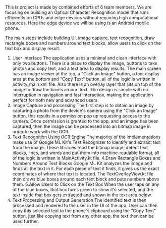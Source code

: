 This is project is made by combined efforts of 6 team members. We are focusing on building an Optical Character Recognition model that runs efficiently on CPUs and edge devices without requiring high computational resources. Here the edge device we will be using is an Android mobile phone.

The main steps include building UI, image capture, text recognition, draw rectangle boxes and numbers around text blocks, allow users to click on the text box and display result.
1. User Interface
The application uses a minimal and clean interface with only two buttons. There is a place to display the image, buttons to take photos and copy text, and a text area to display results. The main screen has an image viewer at the top, a "Click an Image" button, a text display area at the bottom and "Copy Text" button. all of the logic is written in activity_main.xml file. Also there is an overlay layer that sits on top of the image to draw the boxes around text. The design is simple with no interruption in navigation and fast interaction, making the application perfect for both new and advanced users.
2. Image Capture and processing
The first step is to obtain an image by capturing a photo from the device's camera using the "Click an Image" button, this results in a permission pop up requesting access to the camera. Once permission is granted to the app, and an image has been captured, then the image can be processed into an bitmap image in order to work with the OCR.
3. Text Recognition Using OCR Engine
The majority of the implementations make use of Google ML Kit's Text Recognizer to identify and extract text from the image. These libraries read the bitmap image, detect text blocks, lines, and words and put them into machine-readable format, all of the logic is written in MainActivity.kt file.
4.Draw Rectangle Boxes and Numbers Around Text Blocks
Google ML Kit analyzes the image and finds all the text in it. For each piece of text it finds, it gives us the exact coordinates of where that text is located. The TextOverlayView.kt file then draws blue boxes around each text block and puts numbers above them. 
5.Allow Users to Click on the Text Box
When the user taps on any of the blue boxes, that box turns green to show it's selected, and the text inside that box gets extracted and shown in the text area below. 
6. Text Processing and Output Generation
The identified text is then processed and rendered to the user in the UI of the app. User can then copy this selected text to the phone's clipboard using the "Copy Text" button, just like copying text from any other app, the text then can be used further. 
